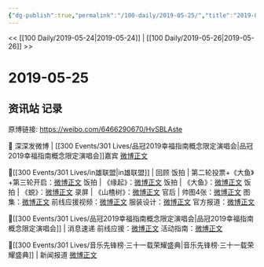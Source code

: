 ```yaml
---
{"dg-publish":true,"permalink":"/100-daily/2019-05-25/","title":"2019-05-25"}
---
```



<< [[100 Daily/2019-05-24\|2019-05-24]] | [[100 Daily/2019-05-26\|2019-05-26]] >>

# 2019-05-25

## 资讯站 记录

原博链接: https://weibo.com/6466290670/HvSBLAste

🌸 深深发微博 | [[300 Events/301 Lives/品冠2019幸福指南概念限定演唱会\|品冠2019幸福指南概念限定演唱会]]嘉宾
[微博正文](https://m.weibo.cn/6466290670/4375967768493115)

🌸[[300 Events/301 Lives/in雄联盟\|in雄联盟]] | 回顾
饭拍 | 第二轮投票+《大鱼》+第三轮开启：[微博正文](https://m.weibo.cn/6466290670/4375887979927258)
饭拍 | 《缘起》：[微博正文](https://m.weibo.cn/6466290670/4375876869066338)
饭拍 | 《大鱼》：[微博正文](https://m.weibo.cn/6466290670/4375820522924626)
饭拍 | 《蜕》：[微博正文](https://m.weibo.cn/6466290670/4375772904655864)
录屏 | 《山楂树》：[微博正文](https://m.weibo.cn/6466290670/4375781653901586)
官后 | 帅图4张：[微博正文](https://m.weibo.cn/6466290670/4375953255912059)
图集：[微博正文](https://m.weibo.cn/6466290670/4375800554096005)
前线应援视频：[微博正文](https://m.weibo.cn/6466290670/4375900374072778)
服装设计：[微博正文](https://m.weibo.cn/6466290670/4375789585640241)
官方报道：[微博正文](https://m.weibo.cn/6466290670/4375783940011058)

🌸[[300 Events/301 Lives/品冠2019幸福指南概念限定演唱会\|品冠2019幸福指南概念限定演唱会]] | 消息速递
前线应援：[微博正文](https://m.weibo.cn/6466290670/4375937980120760)
活动指南：[微博正文](https://m.weibo.cn/6466290670/4375767628544297)

🌸[[300 Events/301 Lives/音乐先锋榜·三十一载荣耀盛典\|音乐先锋榜·三十一载荣耀盛典]] | 新闻报道
[微博正文](https://m.weibo.cn/6466290670/4375931679982861)
